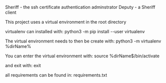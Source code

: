 Sheriff - the ssh certificate authentication adminstrator
Deputy - a Sheriff client


This project uses a virtual environment in the root directory


virtualenv can installed with:
python3 -m pip install --user virtualenv

The virtual environment needs to then be create with:
python3 -m virtualenv %dirName%

You can enter the virtual environment with:
source %dirName$/bin/activate

and exit with:
exit


all requirements can be found in:
requirements.txt

